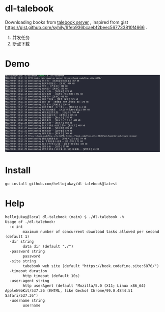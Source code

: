 # dl-talebook
Downloading books from [talebook server](https://github.com/talebook/talebook) , inspired from gist https://gist.github.com/syhily/9feb936bcaebf2beec567733810f4666 .

1. 并发任务
2. 断点下载

# Demo
![demo](demo.png)
# Install
```
go install github.com/hellojukay/dl-talebook@latest
```
# Help
```
hellojukay@local dl-talebook (main) $ ./dl-talebook -h
Usage of ./dl-talebook:
  -c int
    	maximum number of concurrent download tasks allowed per second (default 1)
  -dir string
    	data dir (default "./")
  -password string
    	password
  -site string
    	tabebook web site (default "https://book.codefine.site:6870/")
  -timeout duration
    	http timeout (default 10s)
  -user-agent string
    	http userAgent (default "Mozilla/5.0 (X11; Linux x86_64) AppleWebKit/537.36 (KHTML, like Gecko) Chrome/99.0.4844.51 Safari/537.36")
  -username string
    	username
```